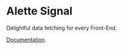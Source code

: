 # Alette Signal
Delightful data fetching for every Front-End.

[Documentation](https://alette-os.com/).